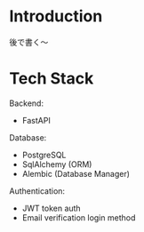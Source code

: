 # Introduction
後で書く～

# Tech Stack
Backend:
- FastAPI

Database:
- PostgreSQL
- SqlAlchemy (ORM)
- Alembic (Database Manager)

Authentication:
- JWT token auth
- Email verification login method
